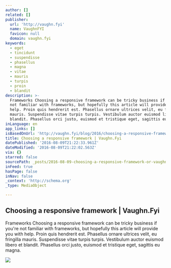 ```yaml
---
author: []
related: []
publisher:
  url: 'http://vaughn.fyi'
  name: VaughnFYI
  favicon: null
  domain: vaughn.fyi
keywords:
  - eget
  - tincidunt
  - suspendisse
  - phasellus
  - magna
  - vitae
  - mauris
  - turpis
  - proin
  - blandit
description: >-
  Frameworks Choosing a responsive framework can be tricky business if you're
  not familiar with frameworks, but hopefully this article will provide you with
  help. Proin quis hendrerit est. Phasellus ornare ultrices velit, eu fringilla
  mauris. Suspendisse vitae turpis turpis. Vestibulum auctor euismod libero et
  blandit. Phasellus orci justo, euismod et tristique eget, sagittis eu magna.
inLanguage: en
app_links: []
isBasedOnUrl: 'http://vaughn.fyi/blog/2016/choosing-a-responsive-framework'
title: Choosing a responsive framework | Vaughn.Fyi
datePublished: '2016-08-09T21:22:33.961Z'
dateModified: '2016-08-09T21:22:02.563Z'
via: {}
starred: false
sourcePath: _posts/2016-08-09-choosing-a-responsive-framework-or-vaughnfyi.md
inFeed: true
hasPage: false
inNav: false
_context: 'http://schema.org'
_type: MediaObject

---
```

<article style=""><h1>Choosing a responsive framework | Vaughn.Fyi</h1><p>Frameworks Choosing a responsive framework can be tricky business if you're not familiar with frameworks, but hopefully this article will provide you with help. Proin quis hendrerit est. Phasellus ornare ultrices velit, eu fringilla mauris. Suspendisse vitae turpis turpis. Vestibulum auctor euismod libero et blandit. Phasellus orci justo, euismod et tristique eget, sagittis eu magna.</p><img src="http://vaughn.fyi/assets/uploads/blog/_1600x768_crop_center-center_72/IMG_9365.jpg" /></article>